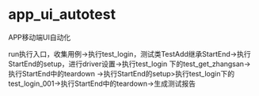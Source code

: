 # app_ui_autotest
APP移动端UI自动化

run执行入口，收集用例->执行test_login，测试类TestAdd继承StartEnd->执行StartEnd的setup，进行driver设置->执行test_login 下的test_get_zhangsan->
执行StartEnd中的teardown
->执行StartEnd的setup>执行test_login下的test_login_001->执行StartEnd中的teardown->生成测试报告
